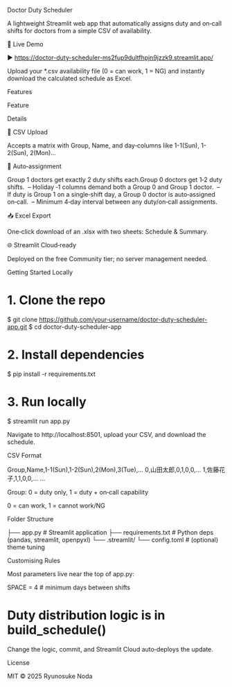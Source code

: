 Doctor Duty Scheduler

A lightweight Streamlit web app that automatically assigns duty and on‑call shifts for doctors from a simple CSV of availability.

🚀 Live Demo

▶ https://doctor-duty-scheduler-ms2fup9dultfhpjn9jzzk9.streamlit.app/

Upload your *.csv availability file (0 = can work, 1 = NG) and instantly download the calculated schedule as Excel.

Features

Feature

Details

📄 CSV Upload

Accepts a matrix with Group, Name, and day‑columns like 1-1(Sun), 1-2(Sun), 2(Mon)…

🤖 Auto‑assignment

Group 1 doctors get exactly 2 duty shifts each.Group 0 doctors get 1‑2 duty shifts.  – Holiday ‑1 columns demand both a Group 0 and Group 1 doctor.  – If duty is Group 1 on a single‑shift day, a Group 0 doctor is auto‑assigned on‑call.  – Minimum 4‑day interval between any duty/on‑call assignments.

📥 Excel Export

One‑click download of an .xlsx with two sheets: Schedule & Summary.

🌐 Streamlit Cloud‑ready

Deployed on the free Community tier; no server management needed.

Getting Started Locally

# 1. Clone the repo
$ git clone https://github.com/your‑username/doctor-duty-scheduler-app.git
$ cd doctor-duty-scheduler-app

# 2. Install dependencies
$ pip install -r requirements.txt

# 3. Run locally
$ streamlit run app.py

Navigate to http://localhost:8501, upload your CSV, and download the schedule.

CSV Format

Group,Name,1-1(Sun),1-2(Sun),2(Mon),3(Tue),...
0,山田太郎,0,1,0,0,...
1,佐藤花子,1,1,0,0,...
...

Group: 0 = duty only, 1 = duty + on‑call capability

0 = can work, 1 = cannot work/NG

Folder Structure

├── app.py               # Streamlit application
├── requirements.txt     # Python deps (pandas, streamlit, openpyxl)
└── .streamlit/
    └── config.toml      # (optional) theme tuning

Customising Rules

Most parameters live near the top of app.py:

SPACE = 4              # minimum days between shifts
# Duty distribution logic is in build_schedule()

Change the logic, commit, and Streamlit Cloud auto‑deploys the update.

License

MIT © 2025 Ryunosuke Noda
